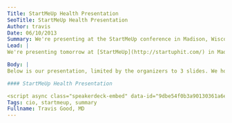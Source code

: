 ```yaml
---
Title: StartMeUp Health Presentation
SeoTitle: StartMeUp Health Presentation
Author: travis
Date: 06/10/2013
Summary: We're presenting at the StartMeUp conference in Madison, Wisconsin.
Lead: |
We're presenting tomorrow at [StartMeUp](http://startuphit.com/) in Madison. We really excited to be presenting in front a large group of health system CIOs and are grateful to the organizers of the event. We'll be pitching catalyze.io for 5 minutes. It'll be our first opportunity to pitch catalyze.io at an event like this so we've spent a lot of time working on the message.

Body: |
Below is our presentation, limited by the organizers to 3 slides. We hope you enjoy it!

#### StartMeUp Health Presentation

<script async class="speakerdeck-embed" data-id="9dbe54f0b3a90130361a6e2d32fdd459" data-ratio="1.33333333333333" src="//speakerdeck.com/assets/embed.js"></script>
Tags: cio, startmeup, summary
Fullname: Travis Good, MD
---
```

